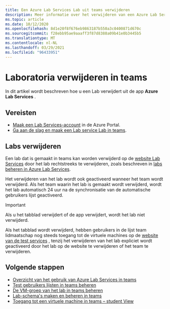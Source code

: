 ```yaml
---
title: Een Azure Lab Services Lab uit teams verwijderen
description: Meer informatie over het verwijderen van een Azure Lab Services Lab uit teams.
ms.topic: article
ms.date: 10/12/2020
ms.openlocfilehash: 8d1e20f8f676eb9863187b550a3c0400871d670c
ms.sourcegitcommit: f28ebb95ae9aaaff3f87d8388a09b41e0b3445b5
ms.translationtype: MT
ms.contentlocale: nl-NL
ms.lasthandoff: 03/29/2021
ms.locfileid: "96433951"
---
```

# <a name="delete-labs-within-teams"></a>Laboratoria verwijderen in teams

In dit artikel wordt beschreven hoe u een Lab verwijdert uit de app **Azure Lab Services** .

## <a name="prerequisites"></a>Vereisten

* [Maak een Lab Services-account](tutorial-setup-lab-account.md#create-a-lab-account) in de Azure Portal.
* [Ga aan de slag en maak een Lab service Lab in teams](how-to-get-started-create-lab-within-teams.md).

## <a name="delete-labs"></a>Labs verwijderen

Een lab dat is gemaakt in teams kan worden verwijderd op de [website Lab Services](https://labs.azure.com) door het lab rechtstreeks te verwijderen, zoals beschreven in [labs beheren in Azure Lab Services](how-to-manage-classroom-labs.md). 

Het verwijderen van het lab wordt ook geactiveerd wanneer het team wordt verwijderd. Als het team waarin het lab is gemaakt wordt verwijderd, wordt het lab automatisch 24 uur na de synchronisatie van de automatische gebruikers lijst geactiveerd. 

> [!IMPORTANT]
> Als u het tabblad verwijdert of de app verwijdert, wordt het lab niet verwijderd. 

Als het tabblad wordt verwijderd, hebben gebruikers in de lijst team lidmaatschap nog steeds toegang tot de virtuele machines op de [website van de test services](https://labs.azure.com) , tenzij het verwijderen van het lab expliciet wordt geactiveerd door het lab op de website te verwijderen of het team te verwijderen. 

## <a name="next-steps"></a>Volgende stappen

- [Overzicht van het gebruik van Azure Lab Services in teams](lab-services-within-teams-overview.md)
- [Test gebruikers lijsten in teams beheren](how-to-manage-user-lists-within-teams.md)
- [De VM-groep van het lab in teams beheren](how-to-manage-vm-pool-within-teams.md)
- [Lab-schema's maken en beheren in teams](how-to-create-schedules-within-teams.md)
- [Toegang tot een virtuele machine in teams – student View](how-to-access-vm-for-students-within-teams.md)

